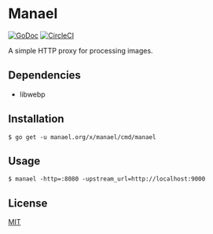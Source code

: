 # Manael

[![GoDoc](https://godoc.org/manael.org/x/manael?status.svg)](https://godoc.org/manael.org/x/manael) [![CircleCI](https://circleci.com/gh/manaelproxy/manael/tree/master.svg?style=shield)](https://circleci.com/gh/manaelproxy/manael/tree/master)

A simple HTTP proxy for processing images.

## Dependencies

- libwebp

## Installation

```console
$ go get -u manael.org/x/manael/cmd/manael
```

## Usage

```console
$ manael -http=:8080 -upstream_url=http://localhost:9000
```

## License

[MIT](/LICENSE)
